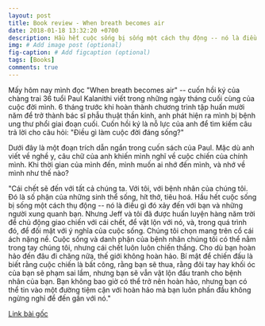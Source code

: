 ```yaml
---
layout: post
title: Book review - When breath becomes air
date: 2018-01-18 13:32:20 +0700
description: Hầu hết cuộc sống bị sống một cách thụ động -- nó là điều gì đó xảy đến với bạn và những người xung quanh bạn.
img: # Add image post (optional)
fig-caption: # Add figcaption (optional)
tags: [Books]
comments: true
---
```

Mấy hôm nay mình  đọc "When breath becomes air" -- cuốn hồi ký của chàng trai 36 tuổi Paul Kalanithi viết trong những ngày tháng cuối cùng của cuộc đời mình. 6 tháng trước khi hoàn thành chương trình tập huấn mười năm để trở thành bác sĩ phẫu thuật thần kinh, anh phát hiện ra mình bị bệnh ung thư phổi giai đoạn cuối. Cuốn hồi ký là nỗ lực của anh để tìm kiếm câu trả lời cho câu hỏi: "Điều gì làm cuộc đời đáng sống?" 

Dưới đây là một đoạn trích dẫn ngắn trong cuốn sách của Paul. Mặc dù anh viết về nghề y, câu chữ của anh khiến mình nghĩ về cuộc chiến của chính mình. Khi thời gian của mình đến, mình muốn ai nhớ đến mình, và nhớ về mình như thế nào?

"Cái chết sẽ đến với tất cả chúng ta. Với tôi, với bệnh nhân của chúng tôi. Đó là số phận của những sinh thể sống, hít thở, tiêu hoá. Hầu hết cuộc sống bị sống một cách thụ động -- nó là điều gì đó xảy đến với bạn và những người xung quanh bạn. Nhưng Jeff và tôi đã được huấn luyện hàng năm trời để chủ động giao chiến với cái chết, để vật lộn với nó, và, trong quá trình đó, để đối mặt với ý nghĩa của cuộc sống. Chúng tôi chọn mang trên cổ cái ách nặng nề. Cuộc sống và danh phận của bệnh nhân chúng tôi có thể nằm trong tay chúng tôi, nhưng cái chết luôn luôn chiến thắng. Cho dù bạn hoàn hảo đến đâu đi chăng nữa, thế giới không hoàn hảo. Bí mật để chiến đấu là biết rằng cuộc chiến là bất công, rằng bạn sẽ thua, rằng đôi tay hay khối óc của bạn sẽ phạm sai lầm, nhưng bạn sẽ vẫn vật lộn đấu tranh cho bệnh nhân của bạn. Bạn không bao giờ có thể trở nên hoàn hảo, nhưng bạn có thể tin vào một đường tiệm cận với hoàn hảo mà bạn luôn phấn đầu không ngừng nghỉ để đến gần với nó."

[Link bài gốc](https://www.facebook.com/chipiscrazy/posts/2939827002800321)
